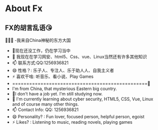 # About Fx
## FX的胡言乱语😘
🤗😋🌈
-我来自China神秘的东方大国
- 🔭现在还没工作，仍在学习当中
- 🌱 我现在在学习网安、html5、Css、vue、Linux当然还有许多其他知识
- 📫 联系方式:QQ:1256936821
- 😄 性格？: 乐子人、专注人、乐于助人人、自我主义者
- ⚡ 喜欢干啥: 听音乐、看小说、Play Games
- ================================================🥵
- I'm from China, that mysterious Eastern big country.
- 🔭I don't have a job yet. I'm still studying now.
- 🌱 I'm currently learning about cyber security, HTML5, CSS, Vue, Linux and of course many other things.
- 📫 Contact Info: QQ: 1256936821
- 😄 Personality? : Fun lover, focused person, helpful person, egoist
- ⚡ Likes? : Listening to music, reading novels, playing games
